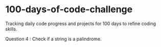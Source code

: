 # 100-days-of-code-challenge
Tracking daily code progress and projects for 100 days to refine coding skills.

Question 4 : Check if a string is a palindrome.
